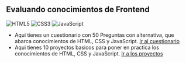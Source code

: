 ## Evaluando conocimientos de Frontend
![HTML5](https://img.shields.io/badge/html5-%23E34F26.svg?style=flat&logo=html5&logoColor=white) ![CSS3](https://img.shields.io/badge/css3-%231572B6.svg?style=flat&logo=css3&logoColor=white) ![JavaScript](https://img.shields.io/badge/javascript-%23323330.svg?style=flat&logo=javascript&logoColor=%23F7DF1E)

- Aqui tienes un cuestionario con 50 Preguntas con alternativa, que abarca conocimientos de HTML, CSS y JavaScript. [Ir al cuestionario](https://github.com/rimardev/frontend-basicos/blob/main/cuestionario-50preguntas.md)
- Aqui tienes 10 proyectos basicos para poner en practica los conocimientos de HTML, CSS y JavaScript. [Ir a los proyectos](https://github.com/rimardev/frontend-basicos/blob/main/proyectos-basicos.md)

